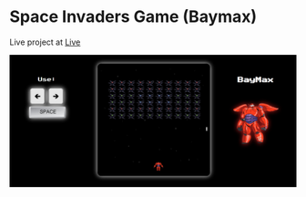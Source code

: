 <h1>Space Invaders Game (Baymax)</h1>
Live project at <a href="https://anca200.github.io/Space-Invaders-Game/">Live</a>

![Space Invaders Game](images/Cover.png)
